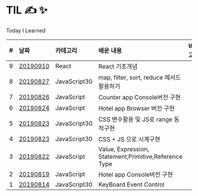 # TIL &#9997; &#10024;

Today I Learned

| #   | 날짜                                              | 카테고리     | 배운 내용                                             | 비고 |
| :-- | :------------------------------------------------ | :----------- | :---------------------------------------------------- | :--- |
| 9   | [20190910](React/react01.md)                      | React        | React 기초개념                                        |      |
| 8   | [20190827](JavaScript30/04/summary04.md)          | JavaScript30 | map, filter, sort, reduce 메서드 활용하기             |      |
| 7   | [20190826](JavaScript/counter-app.md)             | JavaScript   | Counter app Console버전 구현                          |      |
| 6   | [20190824](JavaScript/Hotel-browser/hotel-app.md) | JavaScript   | Hotel app Browser 버전 구현                           |      |
| 5   | [20190823](JavaScript30/03/summary03.md)          | JavaScript30 | CSS 변수활용 및 JS로 range 동적구현                   |
| 4   | [20190823](JavaScript30/02/summary02.md)          | JavaScript30 | CSS + JS 으로 시계구현                                |      |
| 3   | [20190822](JavaScript/Grammer.md)                 | JavaScript   | Value, Expression, Statement,Primitive,Reference Type |      |
| 2   | [20190819](JavaScript/hotel-app.js)               | JavaScript   | Hotel app Console버전 구현                            |      |
| 1   | [20190814](JavaScript30/01/summary01.md)          | JavaScript30 | KeyBoard Event Control                                |      |
